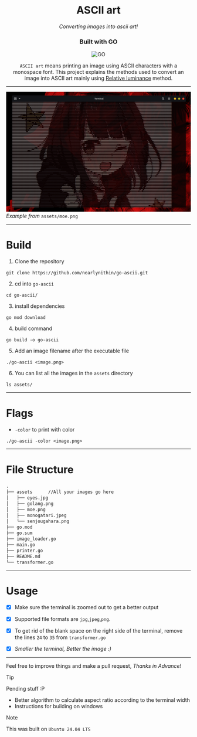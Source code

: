 <div align="center">


# ASCII art
*Converting images into ascii art!*


### Built with GO


![GO](https://img.shields.io/badge/go-%2300ADD8.svg?style=for-the-badge&logo=go&logoColor=white)


`ASCII art` means printing an image using ASCII characters with a monospace font.
This project explains the methods used to convert an image into ASCII art mainly using [Relative luminance](https://en.wikipedia.org/wiki/Relative_luminance) method.


</div>


---


![screenshot](/assets/screenshot2.png)
_Example from_ `assets/moe.png`


---


# Build


1. Clone the repository


```
git clone https://github.com/nearlynithin/go-ascii.git
```


2. cd into `go-ascii `


```
cd go-ascii/
```


3. install dependencies


```
go mod download
```


4. build command


```
go build -o go-ascii
```


5. Add an image filename after the executable file


```
./go-ascii <image.png>
```


6. You can list all the images in the `assets` directory


```
ls assets/
```
---

# Flags
- `-color` to print with color
```
./go-ascii -color <image.png>
```

---
# File Structure


```
.
├── assets      //All your images go here
│   ├── eyes.jpg
│   ├── golang.png
│   ├── moe.png
│   ├── monogatari.jpeg
│   └── senjougahara.png
├── go.mod
├── go.sum
├── image_loader.go
├── main.go
├── printer.go
├── README.md
└── transformer.go
```
---
# Usage


- [x] Make sure the terminal is zoomed out to get a better output
- [x] Supported file formats are `jpg`,`jpeg`,`png`.
- [x] To get rid of the blank space on the right side of the terminal, remove the lines `24` to `35` from `transformer.go`
- [x] _Smaller the terminal, Better the image :)_


---


Feel free to improve things and make a pull request,
*Thanks in Advance!*


> [!TIP]
> Pending stuff :P
> - Better algorithm to calculate aspect ratio according to the terminal width
> - Instructions for building on windows



> [!NOTE]
> This was built on `Ubuntu 24.04 LTS`

